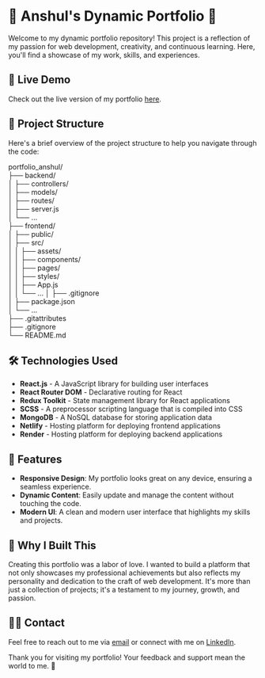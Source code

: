 # 🌟 Anshul's Dynamic Portfolio 🌟

Welcome to my dynamic portfolio repository! This project is a reflection of my passion for web development, creativity, and continuous learning. Here, you'll find a showcase of my work, skills, and experiences.

## 🚀 Live Demo
Check out the live version of my portfolio [here](https://anshul-kumar-portfolio.netlify.app/).

## 📂 Project Structure
Here's a brief overview of the project structure to help you navigate through the code:

portfolio_anshul/<br>
├── backend/<br>
│ ├── controllers/<br>
│ ├── models/<br>
│ ├── routes/<br>
│ ├── server.js<br>
│ └── ...<br>
├── frontend/<br>
│ ├── public/<br>
│ ├── src/<br>
│ │ ├── assets/<br>
│ │ ├── components/<br>
│ │ ├── pages/<br>
│ │ ├── styles/<br>
│ │ ├── App.js<br>
│ │ └── ...
│ ├── .gitignore<br>
│ ├── package.json<br>
│ └── ...<br>
├── .gitattributes<br>
├── .gitignore<br>
└── README.md<br>


## 🛠️ Technologies Used
- **React.js** - A JavaScript library for building user interfaces
- **React Router DOM** - Declarative routing for React
- **Redux Toolkit** - State management library for React applications
- **SCSS** - A preprocessor scripting language that is compiled into CSS
- **MongoDB** - A NoSQL database for storing application data
- **Netlify** - Hosting platform for deploying frontend applications
- **Render** - Hosting platform for deploying backend applications

## 🌈 Features
- **Responsive Design**: My portfolio looks great on any device, ensuring a seamless experience.
- **Dynamic Content**: Easily update and manage the content without touching the code.
- **Modern UI**: A clean and modern user interface that highlights my skills and projects.

## 💖 Why I Built This
Creating this portfolio was a labor of love. I wanted to build a platform that not only showcases my professional achievements but also reflects my personality and dedication to the craft of web development. It's more than just a collection of projects; it's a testament to my journey, growth, and passion.



## 👨‍💻 Contact
Feel free to reach out to me via [email](mailto:kumar.anshul9809@gmail.com) or connect with me on [LinkedIn](https://www.linkedin.com/in/anshul-kumar-949063196/).

Thank you for visiting my portfolio! Your feedback and support mean the world to me. 🌟



